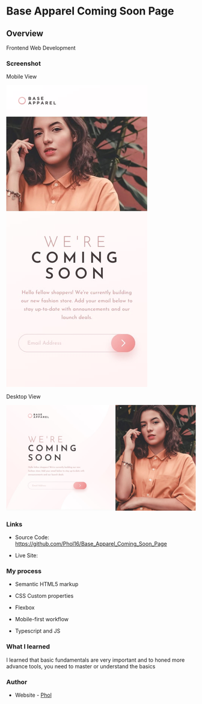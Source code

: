 # Base Apparel Coming Soon Page

## Overview

Frontend Web Development

### Screenshot

Mobile View

<img src='./design/mobile-design.jpg' alt='Image'/>

Desktop View

<img src='./design/desktop-design.jpg' alt='Image'/>

### Links

- Source Code: https://github.com/Phol16/Base_Apparel_Coming_Soon_Page

- Live Site: 

### My process

- Semantic HTML5 markup

- CSS Custom properties

- Flexbox

- Mobile-first workflow

- Typescript and JS


### What I learned

I learned that basic fundamentals are very important and to honed more advance tools, you need to master or understand the basics

### Author

- Website - [Phol](https://phol.vercel.app/)